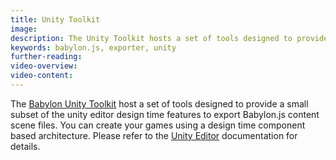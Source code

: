```yaml
---
title: Unity Toolkit
image:
description: The Unity Toolkit hosts a set of tools designed to provide a small subset of the unity editor design time features to export Babylon.js content scene files.
keywords: babylon.js, exporter, unity
further-reading:
video-overview:
video-content:
---
```


The [Babylon Unity Toolkit](http://www.babylontoolkit.com) host a set of tools designed to provide a small subset of the unity editor design time features to export Babylon.js content scene files. You can create your games using a design time component based architecture. Please refer to the [Unity Editor](https://docs.unity3d.com/Manual/index.html) documentation for details.

